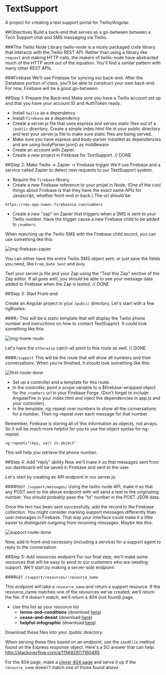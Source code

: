 TextSupport
===========

A project for creating a text support portal for Twilio/Angular.

##Objectives
Build a back-end that serves as a go-between between a Tech Support chat and SMS messaging via Twilio.

###The Twilio Node Library
twilio-node is a nicely packaged code library that interacts with the Twilio REST API. Rather than using a library like `request` and making HTTP calls, the makers of twilio-node have abstracted much of the HTTP work out of the equation. You'll find a similar pattern with many other REST APIs.

###Firebase
We'll use Firebase for syncing our back-end. After the Database portion of class, you'll be able to construct your own back-end. For now, Firebase will be a good go-between.

##Step 1: Prepare the Back-end
Make sure you have a Twilio account set up and that you have your account ID and AuthToken ready.

* Install `twilio` as a dependency 
* Install `firebase` as a dependency
* Create a server.js file that uses express and serves static files out of a `/public` directory. Create a simple index.html file in your public directory and test your server.js file to make sure static files are being served.
* Make sure you have express and body-parser installed as dependencies and are using bodyParser.json() as middleware
* Create an account with Zapier.
* Create a new project in Firebase for TextSupport.
// DONE

##Step 2: Make Twilio -> Zapier -> Firebase trigger
We'll use Firebase and a service called Zapier to detect new requests to our TextSupport system. 
* Require the `firebase` library. 
* Create a new Firebase reference to your projet in Node. (One of the cool things about Firebase is that they have the exact same APIs for Javascript, whether front-end or back.) The url should be:

```
https://<my-app-name>.firebaseio.com/numbers
```

* Create a new "zap" on Zapier that triggers when a SMS is sent to your Twilio number. Have the trigger cause a new Firebase child to be added to `/numbers`.

When matching up the Twilio SMS with the Firebase child record, you can use something like this:

![img-firebase-zapier](http://cl.ly/image/332a3T3v2z3T/Screen%20Shot%202014-10-13%20at%2010.07.09%20AM.png)

You can either have the entire Twilio SMS object sent, or just save the fields you need, like `From`, `Date Sent` and `Body`

Test your server.js file and your Zap using the "Test this Zap" section of the Zap editor. If all goes well, you should be able to see your message data added to Firebase when the Zap is tested.
// DONE

##Step 3: Start Front-end

Create an Angular project in your `/public` directory. Let's start with a few ngRoutes:

####`/`
This will be a static template that will display the Twilio phone number and instructions on how to contact TextSupport. It could look something like this:

![img-home-route](http://cl.ly/image/1U0F212q153w/Screen%20Shot%202014-10-13%20at%209.51.12%20AM.png)

Let's have the `otherwise` catch-all point to this route as well.
// DONE

####`/support`
This will be the route that will show all numbers and their conversations. When you're finished, it should look something like this:

![first-route-done](http://cl.ly/image/2v1q3v0F453Y/Screen%20Shot%202014-10-13%20at%2010.19.31%20AM.png)

* Set up a controller and a template for this route.
* In the controller, point a scope variable to a $firebase-wrapped object for the `/numbers` url in your Firebase Forge. (Don't forget to include AngularFire in your index.html and inject the dependencies in app.js and your controller).
* In the template, ng-repeat over numbers to show all the conversations for a number. Then ng-repeat over each message for that number.

Remember, Firebase is storing all of this information as objects, not arrays. So it will be much more helpful for you to use the object syntax for ng-repeat:

```
ng-repeat="(key, val) in object"
```

This will help you retrieve the phone number.

##Step 4: Add "reply" ability
Now we'll make it so that messages sent from our dashboard will be saved in Firebase and sent to the user.

Let's start by creating an API endpoint in our server.js:

####`POST /support/messages/`
Using the twilio-node API, make it so that any POST sent to the above endpoint with will send a text to the originating number. You should probably pass the "to" number in the POST JSON data.

Once the text has been sent successfully, add the record to the Firebase collection. You might consider marking support messages differently than user messages in Firebase. That way your interface could make it a little easier to distinguish outgoing from incoming messages. Maybe like this:

![support-route-done](http://cl.ly/image/2u3i3i2Q2m0P/Screen%20Shot%202014-10-13%20at%2011.09.01%20AM.png)

Now, add in front-end necessary (including a service) for a support agent to reply to the conversation.

##Step 5: Add resources endpoint
For our final step, we'll make some resources that will be easy to send to our customers who are needing support. We'll start by making a server-side endpoint:

####`GET /support/resources/:resource_name`

This endpoint will take a `resource_name` and return a support resource. If the resource_name matches one of the resources we've created, we'll return the file. If it doesn't match, we'll return a 404 (not found) page.

* Use this list as your resource list
  * **terms-and-conditions** (download [here](https://devmounta.in/files/FakeTermsandConditions.pdf))
  * **cease-and-desist** (download [here](https://devmounta.in/files/FakeCeaseandDesist.pdf))
  * **helpful-infographic** (download [here](https://devmounta.in/files/helpful-infographic.jpg))

Download these files into your /public directory.

When serving these files based on an endpoint, use the `sendFile` method found on the Express response object. Here's a SO answer that can help: http://stackoverflow.com/a/11569297/1160485

For the 404 page, make a [clever 404 page](http://www.hongkiat.com/blog/60-really-cool-and-creative-error-404-pages/) and serve it up if the `resource_name` doesn't match one of those found above.

